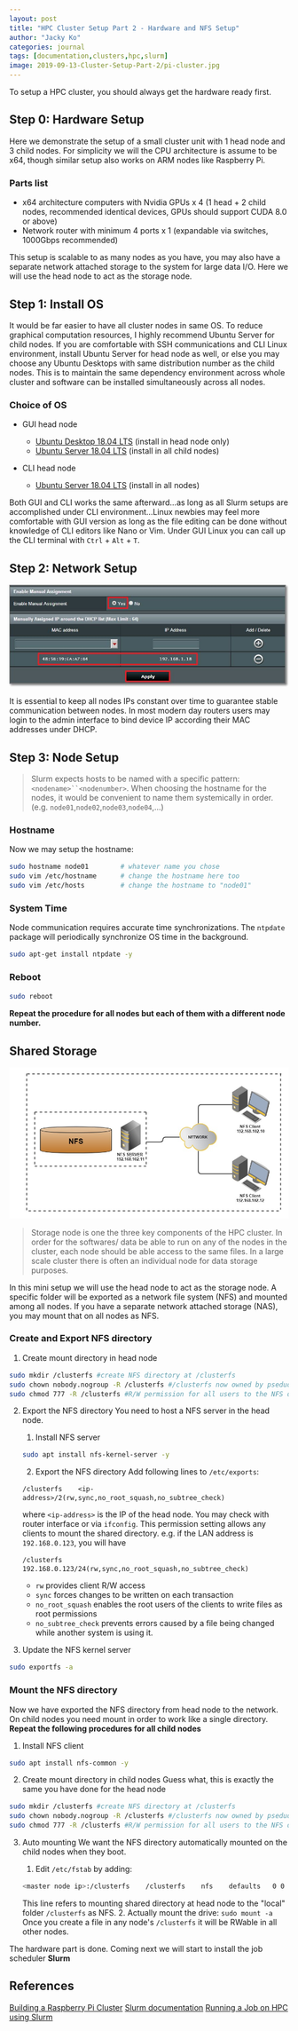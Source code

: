 ```yaml
---
layout: post
title: "HPC Cluster Setup Part 2 - Hardware and NFS Setup"
author: "Jacky Ko"
categories: journal
tags: [documentation,clusters,hpc,slurm]
image: 2019-09-13-Cluster-Setup-Part-2/pi-cluster.jpg
---
```

To setup a HPC cluster, you should always get the hardware ready first.

## Step 0: Hardware Setup
Here we demonstrate the setup of a small cluster unit with 1 head node and 3 child nodes. For simplicity we will the CPU architecture is assume to be x64, though similar setup also works on ARM nodes like Raspberry Pi.

### Parts list
- x64 architecture computers with Nvidia GPUs x 4 (1 head + 2 child nodes, recommended identical devices, GPUs should support CUDA 8.0 or above)
- Network router with minimum 4 ports x 1 (expandable via switches, 1000Gbps recommended)

This setup is scalable to as many nodes as you have, you may also have a separate network attached storage to the system for large data I/O. Here we will use the head node to act as the storage node. 

## Step 1: Install OS
It would be far easier to have all cluster nodes in same OS. To reduce graphical computation resources, I highly recommend Ubuntu Server for child nodes. If you are comfortable with SSH communications and CLI Linux environment, install Ubuntu Server for head node as well, or else you may choose any Ubuntu Desktops with same distribution number as the child nodes. This is to maintain the same dependency environment across whole cluster and software can be installed simultaneously across all nodes.

### Choice of OS
- GUI head node 
	- [Ubuntu Desktop 18.04 LTS](https://ubuntu.com/download/desktop) (install in head node only)
	- [Ubuntu Server 18.04 LTS](https://ubuntu.com/download/server) (install in all child nodes)

- CLI head node
	- [Ubuntu Server 18.04 LTS](https://ubuntu.com/download/server) (install in all nodes)

Both GUI and CLI works the same afterward...as long as all Slurm setups are accomplished under CLI environment...Linux newbies may feel more comfortable with GUI version as long as the file editing can be done without knowledge of CLI editors like Nano or Vim. Under GUI Linux you can call up the CLI terminal with `Ctrl` + `Alt` + `T`.

## Step 2: Network Setup
![alt text](../assets/img/2019-09-13-Cluster-Setup-Part-2/fix-ip-dhcp.jpg "Router assign static IP with MAC address under DHCP")

It is essential to keep all nodes IPs constant over time to guarantee stable communication between nodes. In most modern day routers users may login to the admin interface to bind device IP according their MAC addresses under DHCP. 

## Step 3: Node Setup
> Slurm expects hosts to be named with a specific pattern: `<nodename>``<nodenumber>`. When choosing the hostname for the nodes, it would be convenient to name them systemically in order. (e.g. `node01`,`node02`,`node03`,`node04`,...)

### Hostname
Now we may setup the hostname:

```bash
sudo hostname node01       	# whatever name you chose
sudo vim /etc/hostname    	# change the hostname here too
sudo vim /etc/hosts       	# change the hostname to "node01"
```

### System Time
Node communication requires accurate time synchronizations. The `ntpdate` package will periodically synchronize OS time in the background.

```bash
sudo apt-get install ntpdate -y
```

### Reboot
```bash
sudo reboot
```

**Repeat the procedure for all nodes but each of them with a different node number.**

## Shared Storage
![alt text](../assets/img/2019-09-13-Cluster-Setup-Part-2/NFS.jpg "NFS illustration")

> Storage node is one the three key components of the HPC cluster. In order for the softwares/ data be able to run on any of the nodes in the cluster, each node should be able access to the same files. In a large scale cluster there is often an individual node for data storage purposes.

In this mini setup we will use the head node to act as the storage node. A specific folder will be exported as a network file system (NFS) and mounted among all nodes. If you have a separate network attached storage (NAS), you may mount that on all nodes as NFS.

### Create and Export NFS directory
1.  Create mount directory in head node
```bash
sudo mkdir /clusterfs #create NFS directory at /clusterfs
sudo chown nobody.nogroup -R /clusterfs #/clusterfs now owned by pseduo user
sudo chmod 777 -R /clusterfs #R/W permission for all users to the NFS directory
```
2. Export the NFS directory
You need to host a NFS server in the head node.
	1. Install NFS server
	```bash
	sudo apt install nfs-kernel-server -y
	```
	2. Export the NFS directory
	Add following lines to `/etc/exports`:
	```
	/clusterfs    <ip-address>/2(rw,sync,no_root_squash,no_subtree_check)
	```
	where `<ip-address>` is the IP of the head node. You may check with router interface or via `ifconfig`. This permission setting allows any clients to mount the shared directory. e.g. if the LAN address is `192.168.0.123`, you will have
	```
	/clusterfs    192.168.0.123/24(rw,sync,no_root_squash,no_subtree_check)
	```

	- `rw` provides client R/W access
	- `sync` forces changes to be written on each transaction
	- `no_root_squash` enables the root users of the clients to write files as root permissions
	- `no_subtree_check` prevents errors caused by a file being changed while another system is using it.
3. Update the NFS kernel server
```bash
sudo exportfs -a
```

### Mount the NFS directory
Now we have exported the NFS directory from head node to the network. On child nodes you need mount in order to work like a single directory. **Repeat the following procedures for all child nodes**

1. Install NFS client
```bash
sudo apt install nfs-common -y
```
2.  Create mount directory in child nodes
Guess what, this is exactly the same you have done for the head node
```bash
sudo mkdir /clusterfs #create NFS directory at /clusterfs
sudo chown nobody.nogroup -R /clusterfs #/clusterfs now owned by pseduo user
sudo chmod 777 -R /clusterfs #R/W permission for all users to the NFS directory
```

3. Auto mounting
We want the NFS directory automatically mounted on the child nodes when they boot.
	1. Edit `/etc/fstab` by adding:
	
	```bash
	<master node ip>:/clusterfs    /clusterfs    nfs    defaults   0 0
	```

	This line refers to mounting shared directory at head node to the "local" folder `/clusterfs` as NFS.
	2. Actually mount the drive:
	`sudo mount -a`
	Once you create a file in any node's `/clusterfs` it will be RWable in all other nodes.

The hardware part is done. Coming next we will start to install the job scheduler **Slurm**

## References

[Building a Raspberry Pi Cluster](https://medium.com/@glmdev/building-a-raspberry-pi-cluster-784f0df9afbd)
[Slurm documentation](https://slurm.schedmd.com/documentation.html)
[Running a Job on HPC using Slurm](https://hpcc.usc.edu/support/documentation/slurm/)